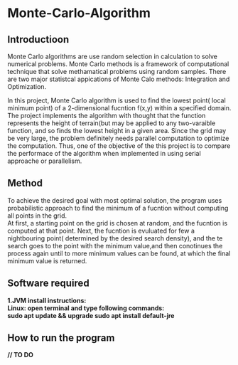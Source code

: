 # Monte-Carlo-Algorithm

## Introductioon
Monte Carlo algorithms are use random selection in calculation to solve numerical problems. Monte Carlo methods is a framework of computational technique that solve methamatical problems using random samples. There are two major statistcal appications of Monte Calo methods: Integration and Optimization.<br>

In this project, Monte Carlo algorithm is used to find the lowest point( local minimum point) of a 2-dimensional fucntion f(x,y) within a specified domain. The project implements the algorithm with thought that the function represents the height of terrain(but may be applied to any two-varaible function, and so finds the lowest height in a given area. Since the grid may be very large, the problem definitely needs parallel computation to optimize the computation. Thus, one of the objective of the this project is to compare the performace of the algorithm when implemented in using serial approache or parallelism. 

## Method
To achieve the desired goal with most optimal solution, the program uses probabilistic approach to find the minimum of a fucntion without computing all points in the grid.<br>
At first, a starting point on the grid is chosen at random, and the fucntion is computed at that point. Next, the fucntion is evuluated for few  a nightbouring point( determined by the desired search density), and the te search goes to the point with the minimum value,and then conotinues the process again until to more minimum values can be found, at which the final minimum value is returned.<b>

## Software required
1.JVM
install instructions:<br>
    Linux: open terminal and type following commands:<br>
    sudo apt update && upgrade
    sudo apt install default-jre 
## How to run the program
// TO DO
